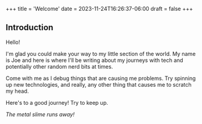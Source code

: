 +++
title = 'Welcome'
date = 2023-11-24T16:26:37-06:00
draft = false
+++

## Introduction

Hello! 

I'm glad you could make your way to my little section of the world. My name is Joe and here is where I'll be writing about my journeys with tech and potentially other random nerd bits at times.

Come with me as I debug things that are causing me problems. Try spinning up new technologies, and really, any other thing that causes me to scratch my head.

Here's to a good journey! Try to keep up.


*The metal slime runs away!*
